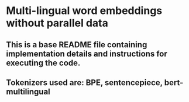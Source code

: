# Multi-lingual word embeddings without parallel data

## This is a base README file containing implementation details and instructions for executing the code.

## Tokenizers used are: BPE, sentencepiece, bert-multilingual
